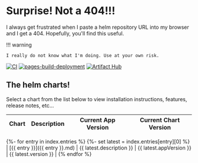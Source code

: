 # Surprise! Not a 404!!! 

I always get frustrated when I paste a helm repository URL into my browser and I get a 404. Hopefully, you'll find this useful. 

!!! warning

    I really do not know what I'm doing. Use at your own risk. 

[![CI](https://github.com/alexdresko/helm-charts/actions/workflows/first.yaml/badge.svg)](https://github.com/alexdresko/helm-charts/actions/workflows/first.yaml) [![pages-build-deployment](https://github.com/alexdresko/helm-charts/actions/workflows/pages/pages-build-deployment/badge.svg)](https://github.com/alexdresko/helm-charts/actions/workflows/pages/pages-build-deployment) [![Artifact Hub](https://img.shields.io/endpoint?url=https://artifacthub.io/badge/repository/alexdresko)](https://artifacthub.io/packages/search?repo=alexdresko)

## The helm charts! 

Select a chart from the list below to view installation instructions, features, release notes, etc... 

| Chart                     | Description                          | Current App Version     | Current Chart Version     |
| ------------------------- | ------------------------------------ | ----------------------- | ------------------------- |
{%- for entry in index.entries %}
{%- set latest = index.entries[entry][0] %}
| [{{ entry }}]({{ entry }}.md)       | {{ latest.description }}  | {{ latest.appVersion }} | {{ latest.version }}  |
{% endfor %}
